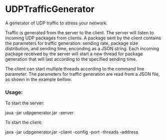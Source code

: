 # UDPTrafficGenerator
A generator of UDP traffic to stress your network.

Traffic is generated from the server to the client. The server will listen to incoming UDP packages from clients. A package sent by the client contains the parameters for traffic generation: sending rate, package size distribution, and sending time, enconding as a JSON string. Each incoming package received by the server will start a new thread for package generation that will last according to the specified sending time. 

The client can start multiple threads according to the command line parameter. The parameters for traffic generation are read from a JSON file, as shown in the example bellow.

### Usage:

To start the server:

java -jar udpgenerator.jar -server <port number>

To start the client:

java -jar udpgenerator.jar -client -config <json configuration file> -port <server port> -threads <number of threads> -address <server address>
